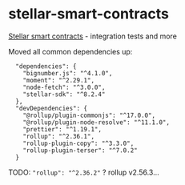 # stellar-smart-contracts
[Stellar smart contracts](https://tss.stellar.org/) - integration tests and more

Moved all common dependencies up: 
```
  "dependencies": {
    "bignumber.js": "^4.1.0",
    "moment": "^2.29.1",
    "node-fetch": "^3.0.0",
    "stellar-sdk": "^8.2.4"
  },  
  "devDependencies": {
    "@rollup/plugin-commonjs": "^17.0.0",
    "@rollup/plugin-node-resolve": "^11.1.0",
    "prettier": "^1.19.1",
    "rollup": "^2.36.1",
    "rollup-plugin-copy": "^3.3.0",
    "rollup-plugin-terser": "^7.0.2"
  }
```

TODO: `"rollup": "^2.36.2"` ? rollup v2.56.3...
